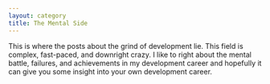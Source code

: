 ```yaml
---
layout: category
title: The Mental Side
---
```

<p class="message">
  This is where the posts about the grind of development lie. This field is complex, fast-paced, and downright crazy. I like to right about the mental battle, failures, and achievements in my development career and hopefully it can give you some insight into your own development career.
</p>